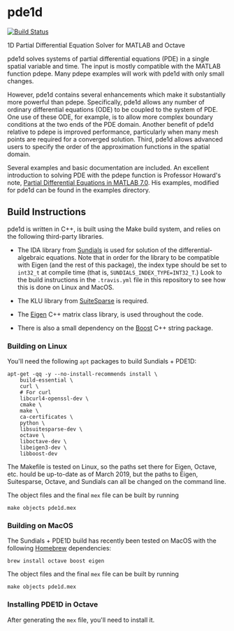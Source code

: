 # pde1d

[![Build Status](https://travis-ci.org/jgoldfar/pde1d.svg?branch=fixup-build)](https://travis-ci.org/jgoldfar/pde1d)

1D Partial Differential Equation Solver for MATLAB and Octave

pde1d solves systems of partial differential equations (PDE) in a single
spatial variable and time.
The input is mostly compatible with the MATLAB function pdepe.
Many pdepe examples will work with pde1d with only small changes.

However, pde1d contains several enhancements which make it substantially more powerful than pdepe.
Specifically, pde1d allows any number of ordinary differential equations (ODE) to be coupled to the system of PDE.
One use of these ODE, for example, is to allow more complex boundary conditions at the two ends of the PDE domain.
Another benefit of pde1d relative to pdepe is improved performance, particularly when many mesh points are required for a converged solution.
Third, pde1d allows advanced users to specify the order of the approximation functions in the spatial domain.


Several examples and basic documentation are included.
An excellent introduction to solving PDE with the pdepe function is Professor Howard's note,
[Partial Differential Equations in MATLAB 7.0](http://www.math.tamu.edu/~phoward/m442/pdemat.pdf).
His examples, modified for pde1d can be found in the examples directory.

## Build Instructions

pde1d is written in C++, is built using the Make build system, and relies
on the following third-party libraries.

* The IDA library from [Sundials](http://computation.llnl.gov/projects/sundials) is used for solution of the differential-algebraic equations.
Note that in order for the library to be compatible with Eigen (and the rest of this package), the index type should be set to `int32_t` at compile time (that is, `SUNDIALS_INDEX_TYPE=INT32_T`.)
Look to the build instructions in the `.travis.yml` file in this repository to see how this is done on Linux and MacOS.

* The KLU library from [SuiteSparse](http://faculty.cse.tamu.edu/davis/suitesparse.html) is required.

* The [Eigen](http://eigen.tuxfamily.org/index.php?title=Main_Page) C++ matrix class library,
is used throughout the code.

* There is also a small dependency on the [Boost](http://www.boost.org/) C++ string package.

### Building on Linux

You'll need the following `apt` packages to build Sundials + PDE1D:

```shell
apt-get -qq -y --no-install-recommends install \
    build-essential \
    curl \
    # For curl
    libcurl4-openssl-dev \
    cmake \
    make \
    ca-certificates \
    python \
    libsuitesparse-dev \
    octave \
    liboctave-dev \
    libeigen3-dev \
    libboost-dev
```

The Makefile is tested on Linux, so the paths set there for Eigen, Octave, etc. hould be up-to-date as of March 2019, but the paths to Eigen, Suitesparse, Octave, and Sundials can all be changed on the command line.

The object files and the final `mex` file can be built by running

```shell
make objects pde1d.mex
```

### Building on MacOS

The Sundials + PDE1D build has recently been tested on MacOS with the following [Homebrew](https://brew.sh/) dependencies:

```shell
brew install octave boost eigen
```

The object files and the final `mex` file can be built by running

```shell
make objects pde1d.mex
```

### Installing PDE1D in Octave

After generating the `mex` file, you'll need to install it.
